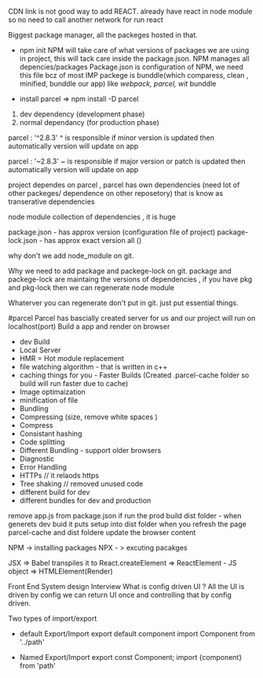 CDN link is not good way to add REACT. 
already have react in node module so no need to call another network for run react 

Biggest package manager, all the packeges hosted in that. 
- npm init 
NPM will take care of what versions of packages we are using in project, this will tack care inside the package.json.
NPM manages all depencies/packages 
Package.json is configuration of NPM, we need this file bcz of 
most IMP packege is bunddle(which comparess, clean , minified, bunddle our app) like *webpack, parcel, wit* bunddle 

- install parcel => npm install -D parcel 
1. dev dependency (development phase)
2. normal dependancy (for production phase)

parcel : '^2.8.3'
^ is responsible if minor version is updated then automatically version will update on app 

parcel : '~2.8.3'
~ is responsible if major version or patch is updated then automatically version will update on app 

project dependes on parcel , parcel has own dependencies (need lot of other packeges/ dependence on other reposetory) that is know as transerative dependencies

node module collection of dependencies ,  it is huge 

package.json - has approx version (configuration file of project)
package-lock.json - has approx exact version all ()

why don't we add node_module on git. 


Why we need to add package and packege-lock on git. 
package and packege-lock are maintaing the versions of dependencies , if you have pkg and pkg-lock then we can regenerate node module

Whaterver you can regenerate don't put in git. just put essential things. 

#parcel
Parcel has bascially created server for us and our project will run on localhost(port) 
Build a app and render on browser 

- dev Build
- Local Server
- HMR = Hot module replacement 
- file watching algorithm -  that is written in c++
- caching things for you - Faster Builds (Created .parcel-cache folder so build will run faster due to cache)
- Image optimaization
- minification of file
- Bundling 
- Compressing (size, remove white spaces )
- Compress
- Consistant hashing
- Code splitting
- Different Bundling - support older browsers
- Diagnostic 
- Error Handling
- HTTPs // it relaods https 
- Tree shaking // removed unused code 
- different build for dev 
- different bundles for dev and production

remove app.js from package.json if run the prod build 
dist folder -  when generets dev buid it puts setup into dist folder 
when you refresh the page parcel-cache and dist foldere update the browser content 



NPM -> installing packages
NPX - > excuting pacakges


JSX => Babel transpiles it to React.createElement => ReactElement - JS object => HTMLElement(Render) 

Front End System design Interview
What is config driven UI ? 
All the UI is driven by config we can return UI once and controlling that by config driven. 


Two types of import/export 
- default Export/Import 
export default component
import Component from '../path'

- Named Export/Import 
export const Component;
import {component} from 'path'